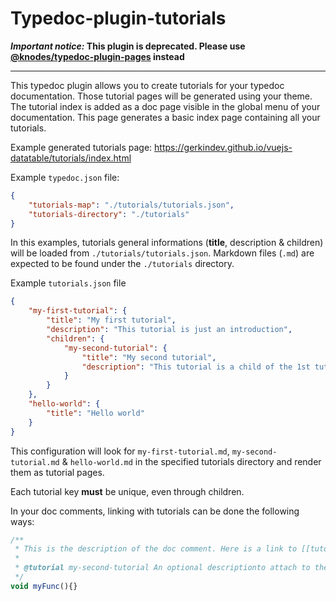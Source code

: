 # Typedoc-plugin-tutorials

__*Important notice:* This plugin is deprecated. Please use [@knodes/typedoc-plugin-pages](https://www.npmjs.com/package/@knodes/typedoc-plugin-pages) instead__

---

This typedoc plugin allows you to create tutorials for your typedoc documentation. Those tutorial pages will be generated using your theme. The tutorial index is added as a doc page visible in the global menu of your documentation. This page generates a basic index page containing all your tutorials.

Example generated tutorials page: https://gerkindev.github.io/vuejs-datatable/tutorials/index.html

Example `typedoc.json` file:

```json
{
	"tutorials-map": "./tutorials/tutorials.json",
	"tutorials-directory": "./tutorials"
}
```

In this examples, tutorials general informations (**title**, description & children) will be loaded from `./tutorials/tutorials.json`. Markdown files (`.md`) are expected to be found under the `./tutorials` directory.

Example `tutorials.json` file

```json
{
	"my-first-tutorial": {
		"title": "My first tutorial",
		"description": "This tutorial is just an introduction",
		"children": {
			"my-second-tutorial": {
				"title": "My second tutorial",
				"description": "This tutorial is a child of the 1st tutorial"
			}
		}
	},
	"hello-world": {
		"title": "Hello world"
	}
}
```

This configuration will look for `my-first-tutorial.md`, `my-second-tutorial.md` & `hello-world.md` in the specified tutorials directory and render them as tutorial pages.

Each tutorial key **must** be unique, even through children.

In your doc comments, linking with tutorials can be done the following ways: 

```ts
/**
 * This is the description of the doc comment. Here is a link to [[tutorial:my-first-tutorial]].
 *
 * @tutorial my-second-tutorial An optional descriptionto attach to the tutorial
 */
void myFunc(){}
```
